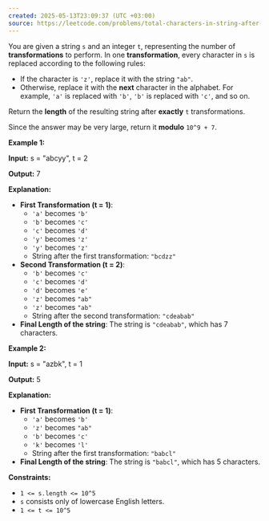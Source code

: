 ```yaml
---
created: 2025-05-13T23:09:37 (UTC +03:00)
source: https://leetcode.com/problems/total-characters-in-string-after-transformations-i/description/?envType=daily-question&envId=2025-05-13
---
```

You are given a string `s` and an integer `t`, representing the number of **transformations** to perform. In one **transformation**, every character in `s` is replaced according to the following rules:

-   If the character is `'z'`, replace it with the string `"ab"`.
-   Otherwise, replace it with the **next** character in the alphabet. For example, `'a'` is replaced with `'b'`, `'b'` is replaced with `'c'`, and so on.

Return the **length** of the resulting string after **exactly** `t` transformations.

Since the answer may be very large, return it **modulo** `10^9 + 7`.


**Example 1:**

**Input:** s = "abcyy", t = 2

**Output:** 7

**Explanation:**

-   **First Transformation (t = 1)**:
    -   `'a'` becomes `'b'`
    -   `'b'` becomes `'c'`
    -   `'c'` becomes `'d'`
    -   `'y'` becomes `'z'`
    -   `'y'` becomes `'z'`
    -   String after the first transformation: `"bcdzz"`
-   **Second Transformation (t = 2)**:
    -   `'b'` becomes `'c'`
    -   `'c'` becomes `'d'`
    -   `'d'` becomes `'e'`
    -   `'z'` becomes `"ab"`
    -   `'z'` becomes `"ab"`
    -   String after the second transformation: `"cdeabab"`
-   **Final Length of the string**: The string is `"cdeabab"`, which has 7 characters.


**Example 2:**

**Input:** s = "azbk", t = 1

**Output:** 5

**Explanation:**

-   **First Transformation (t = 1)**:
    -   `'a'` becomes `'b'`
    -   `'z'` becomes `"ab"`
    -   `'b'` becomes `'c'`
    -   `'k'` becomes `'l'`
    -   String after the first transformation: `"babcl"`
-   **Final Length of the string**: The string is `"babcl"`, which has 5 characters.


**Constraints:**

-   `1 <= s.length <= 10^5`
-   `s` consists only of lowercase English letters.
-   `1 <= t <= 10^5`
